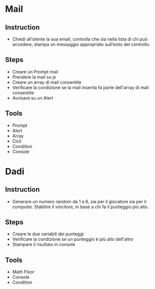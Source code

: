 # Mail

## Instruction
- Chiedi all’utente la sua email, controlla che sia nella lista di chi può accedere, stampa un messaggio appropriato sull’esito del controllo.

## Steps
- Creare un Prompt mail
- Prendere la mail su js
- Creare un array di mail consentite
- Verificare la condizione se la mail inserita fa parte dell'array di mail consentite
- Avvisare su un Alert

## Tools
- Prompt
- Alert
- Array
- Cicli
- Condition
- Console


# Dadi

## Instruction
- Generare un numero random da 1 a 6, sia per il giocatore sia per il computer. Stabilire il vincitore, in base a chi fa il punteggio più alto.

## Steps
- Creare le due variabili dei punteggi
- Verificare la condizione se un punteggio è più alto dell'altro
- Stampare il risultato in console

## Tools
- Math Floor
- Console
- Condition
